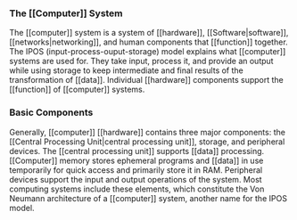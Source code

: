 ### The [[Computer]] System

The [[computer]] system is a system of [[hardware]], [[Software|software]], [[networks|networking]], and human components that [[function]] together. The IPOS (input-process-ouput-storage) model explains what [[computer]] systems are used for. They take input, process it, and provide an output while using storage to keep intermediate and final results of the transformation of [[data]]. Individual [[hardware]] components support the [[function]] of [[computer]] systems.

### Basic Components

Generally, [[computer]] [[hardware]] contains three major components: the [[Central Processing Unit|central processing unit]], storage, and peripheral devices. The [[central processing unit]] supports [[data]] processing. [[Computer]] memory stores ephemeral programs and [[data]] in use temporarily for quick access and primarily store it in RAM. Peripheral devices support the input and output operations of the system. Most computing systems include these elements, which constitute the Von Neumann architecture of a [[computer]] system, another name for the IPOS model.